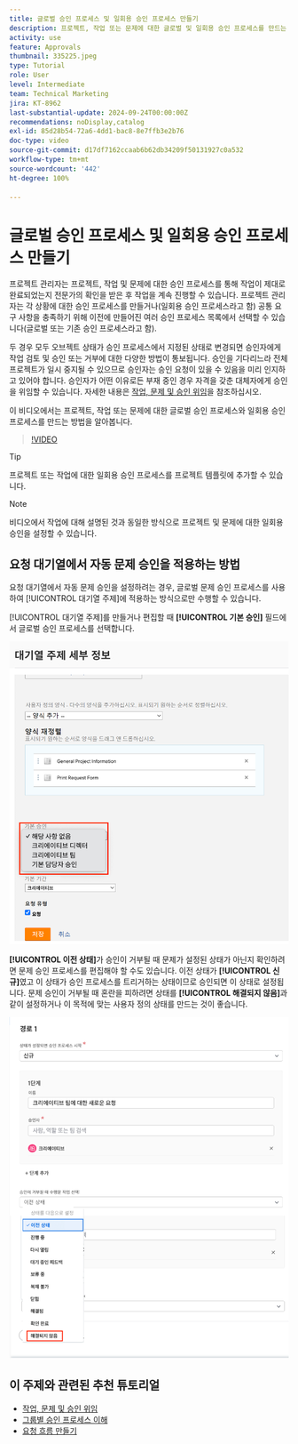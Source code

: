 ```yaml
---
title: 글로벌 승인 프로세스 및 일회용 승인 프로세스 만들기
description: 프로젝트, 작업 또는 문제에 대한 글로벌 및 일회용 승인 프로세스를 만드는 방법에 대해 알아봅니다.
activity: use
feature: Approvals
thumbnail: 335225.jpeg
type: Tutorial
role: User
level: Intermediate
team: Technical Marketing
jira: KT-8962
last-substantial-update: 2024-09-24T00:00:00Z
recommendations: noDisplay,catalog
exl-id: 85d28b54-72a6-4dd1-bac8-8e7ffb3e2b76
doc-type: video
source-git-commit: d17df7162ccaab6b62db34209f50131927c0a532
workflow-type: tm+mt
source-wordcount: '442'
ht-degree: 100%

---
```


# 글로벌 승인 프로세스 및 일회용 승인 프로세스 만들기

프로젝트 관리자는 프로젝트, 작업 및 문제에 대한 승인 프로세스를 통해 작업이 제대로 완료되었는지 전문가의 확인을 받은 후 작업을 계속 진행할 수 있습니다. 프로젝트 관리자는 각 상황에 대한 승인 프로세스를 만들거나(일회용 승인 프로세스라고 함) 공통 요구 사항을 충족하기 위해 이전에 만들어진 여러 승인 프로세스 목록에서 선택할 수 있습니다(글로벌 또는 기존 승인 프로세스라고 함).

두 경우 모두 오브젝트 상태가 승인 프로세스에서 지정된 상태로 변경되면 승인자에게 작업 검토 및 승인 또는 거부에 대한 다양한 방법이 통보됩니다. 승인을 기다리느라 전체 프로젝트가 일시 중지될 수 있으므로 승인자는 승인 요청이 있을 수 있음을 미리 인지하고 있어야 합니다. 승인자가 어떤 이유로든 부재 중인 경우 자격을 갖춘 대체자에게 승인을 위임할 수 있습니다. 자세한 내용은 [작업, 문제 및 승인 위임](/help/manage-work/approval-processes-and-milestone-paths/delegate-approvals.md)을 참조하십시오.

이 비디오에서는 프로젝트, 작업 또는 문제에 대한 글로벌 승인 프로세스와 일회용 승인 프로세스를 만드는 방법을 알아봅니다.

>[!VIDEO](https://video.tv.adobe.com/v/335225/?quality=12&learn=on&enablevpops)

>[!TIP]
>
>프로젝트 또는 작업에 대한 일회용 승인 프로세스를 프로젝트 템플릿에 추가할 수 있습니다.

>[!NOTE]
>
>비디오에서 작업에 대해 설명된 것과 동일한 방식으로 프로젝트 및 문제에 대한 일회용 승인을 설정할 수 있습니다.

## 요청 대기열에서 자동 문제 승인을 적용하는 방법

요청 대기열에서 자동 문제 승인을 설정하려는 경우, 글로벌 문제 승인 프로세스를 사용하여 [!UICONTROL 대기열 주제]에 적용하는 방식으로만 수행할 수 있습니다.

[!UICONTROL 대기열 주제]를 만들거나 편집할 때 **[!UICONTROL 기본 승인]** 필드에서 글로벌 승인 프로세스를 선택합니다.

![대기열 주제에서 기본 승인 프로세스를 선택하는 방법을 보여주는 이미지](assets/automatic-issue-approval-1.png)

**[!UICONTROL 이전 상태]**&#x200B;가 승인이 거부될 때 문제가 설정된 상태가 아닌지 확인하려면 문제 승인 프로세스를 편집해야 할 수도 있습니다. 이전 상태가 **[!UICONTROL 신규]**&#x200B;였고 이 상태가 승인 프로세스를 트리거하는 상태이므로 승인되면 이 상태로 설정됩니다. 문제 승인이 거부될 때 혼란을 피하려면 상태를 **[!UICONTROL 해결되지 않음]**&#x200B;과 같이 설정하거나 이 목적에 맞는 사용자 정의 상태를 만드는 것이 좋습니다.

![문제가 거부되었을 때 사용할 상태를 변경하는 것을 보여주는 이미지](assets/automatic-issue-approval-2.png)


## 이 주제와 관련된 추천 튜토리얼

* [작업, 문제 및 승인 위임](/help/manage-work/approval-processes-and-milestone-paths/delegate-approvals.md)
* [그룹별 승인 프로세스 이해](/help/administration-and-setup/approval-processes-and-milestone-paths/group-specific-approval-processes.md)
* [요청 흐름 만들기](/help/manage-work/request-queues/create-a-request-flow.md)

